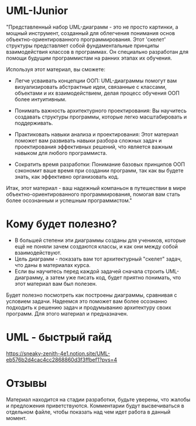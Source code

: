 # UML-IJunior
"Представленный набор UML-диаграмм - это не просто картинки, а мощный инструмент, созданный для облегчения понимания основ объектно-ориентированного программирования. Этот 'скелет' структуры представляет собой фундаментальные принципы взаимодействия классов в программах. Он специально разработан для помощи будущим программистам на ранних этапах их обучения.

Используя этот материал, вы сможете:

- Легче усваивать концепции ООП: UML-диаграммы помогут вам визуализировать абстрактные идеи, связанные с классами, объектами и их взаимодействием, делая процесс обучения ООП более интуитивным.

- Понимать важность архитектурного проектирования: Вы научитесь создавать структуры программы, которые легко масштабировать и поддерживать.

- Практиковать навыки анализа и проектирования: Этот материал поможет вам развивать навыки разбора сложных задач и проектирования эффективных решений, что является важным навыком для любого программиста.

- Сократить время разработки: Понимание базовых принципов ООП сэкономит ваше время при создании программ, так как вы будете знать, как эффективно организовать код.

Итак, этот материал - ваш надежный компаньон в путешествии в мире объектно-ориентированного программирования, помогая вам стать более осознанным и успешным программистом."

# Кому будет полезно?
- В большей степени эти диаграммы созданы для учеников, которые ещё не поняли зачем создаются классы, и как они между собой взаимодействуют.
- Цель диаграмм - показать вам тот архитектурный "скелет" задач, что даны в материалах курса. 
- Если вы научитесь перед каждой задачей сначала строить UML-диаграмму, а затем уже писать код, будет приятно понимать, что этот материал вам был полезен.

Будет полезно посмотреть как построены диаграммы, сравнивая с условием задачи. 
Надеемся это поможет вам более осознанно подходить к решению задач и продумыванию архитектуру своих программ. Для этого материал и предназначен.

# UML - быстрый гайд
https://sneaky-zenith-4e1.notion.site/UML-eb576b2d4cac4cc2868860d3f3ffbef1?pvs=4

# Отзывы
Материал находится на стадии разработки, будьте уверены, что жалобы и предложения приветствуются.
Комментарии будут высвечиваться в отдельном файле, чтобы показать над чем идет работа в данный момент.
